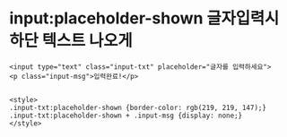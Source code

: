# input:placeholder-shown 글자입력시 하단 텍스트 나오게
    
    
    <input type="text" class="input-txt" placeholder="글자를 입력하세요">
    <p class="input-msg">입력완료!</p>


    <style>
    .input-txt:placeholder-shown {border-color: rgb(219, 219, 147);}
    .input-txt:placeholder-shown + .input-msg {display: none;}
    </style>
